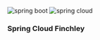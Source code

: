 ![spring boot](https://img.shields.io/badge/Spring%20Boot-2.1.6.RELEASE-green.svg)
![spring cloud](https://img.shields.io/badge/Spring%20Cloud-Finchley.SR1-green.svg)

### Spring Cloud Finchley
